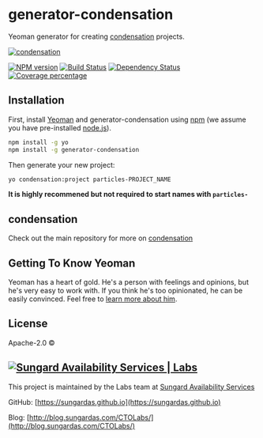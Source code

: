 # generator-condensation
Yeoman generator for creating
[condensation](https://github.com/SungardAS/condensation)
projects.

[![condensation][condensation-image]][condensation-url]

[![NPM version][npm-image]][npm-url] [![Build
Status][travis-image]][travis-url] [![Dependency
Status][daviddm-image]][daviddm-url] [![Coverage
percentage][coveralls-image]][coveralls-url]

## Installation

First, install [Yeoman](http://yeoman.io) and generator-condensation
using [npm](https://www.npmjs.com/) (we assume you have pre-installed
[node.js](https://nodejs.org/)).

```bash
npm install -g yo
npm install -g generator-condensation
```

Then generate your new project:

```bash
yo condensation:project particles-PROJECT_NAME
```

**It is highly recommened but not required to start names with
`particles-`**

## condensation
Check out the main repository for more on
[condensation](https://github.com/SungardAS/condensation)


## Getting To Know Yeoman

Yeoman has a heart of gold. He&#39;s a person with feelings and
opinions, but he&#39;s very easy to work with. If you think he&#39;s too
opinionated, he can be easily convinced. Feel free to [learn more about
him](http://yeoman.io/).

## License

Apache-2.0 ©

## [![Sungard Availability Services | Labs][labs-image]][labs-github-url]

This project is maintained by the Labs team at [Sungard Availability
Services](http://sungardas.com)

GitHub: [https://sungardas.github.io](https://sungardas.github.io)

Blog:
[http://blog.sungardas.com/CTOLabs/](http://blog.sungardas.com/CTOLabs/)


[labs-github-url]: https://sungardas.github.io
[labs-image]:
https://raw.githubusercontent.com/SungardAS/repo-assets/master/images/logos/sungardas-labs-logo-small.png
[condensation-image]:
https://raw.githubusercontent.com/SungardAS/condensation/master/docs/images/condensation_logo.png
[condensation-url]: https://github.com/SungardAS/condensation
[npm-image]: https://badge.fury.io/js/generator-condensation.svg
[npm-url]: https://npmjs.org/package/generator-condensation
[travis-image]:
https://travis-ci.org/SungardAS/generator-condensation.svg?branch=master
[travis-url]: https://travis-ci.org/SungardAS/generator-condensation
[daviddm-image]:
https://david-dm.org/SungardAS/generator-condensation.svg?theme=shields.io
[daviddm-url]: https://david-dm.org/SungardAS/generator-condensation
[coveralls-image]:
https://coveralls.io/repos/SungardAS/generator-condensation/badge.svg
[coveralls-url]:
https://coveralls.io/r/SungardAS/generator-condensation
